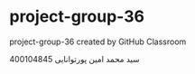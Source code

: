 # project-group-36
project-group-36 created by GitHub Classroom

سید محمد امین پورتوانایی 400104845
